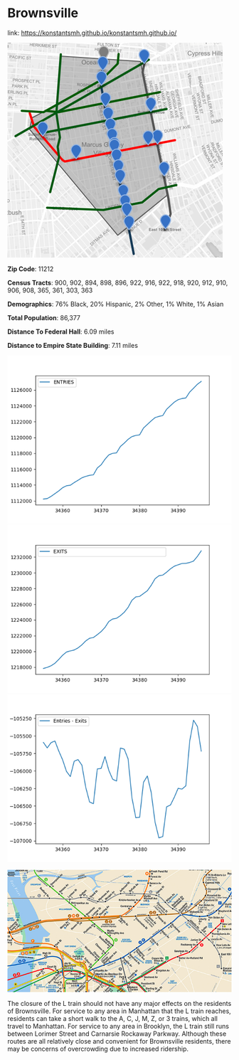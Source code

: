 # Brownsville

link: https://konstantsmh.github.io/konstantsmh.github.io/

![map](brownsvilleMap.png)

**Zip Code**: 11212

**Census Tracts**: 900, 902, 894, 898, 896, 922, 916, 922, 918, 920, 912, 910, 906, 908, 365, 361, 303, 363

**Demographics**: 76% Black, 20% Hispanic, 2% Other, 1% White, 1% Asian

**Total Population**: 86,377

**Distance To Federal Hall**: 6.09 miles

**Distance to Empire State Building**: 7.11 miles 

![plot](plot.png)
![plot](plot2.png)
![plot](plot3.png)

![MTA Map](MTA-Brownsville.png)

The closure of the L train should not have
any major effects on the residents of
Brownsville. For service to any area in
Manhattan that the L train reaches, residents
can take a short walk to the A, C, J, M, Z, or 3
trains, which all travel to Manhattan. For
service to any area in Brooklyn, the L train
still runs between Lorimer Street and Carnarsie
Rockaway Parkway. Although these routes
are all relatively close and convenient for
Brownsville residents, there may be concerns
of overcrowding due to increased ridership.
